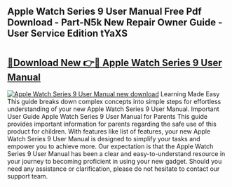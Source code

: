 ## Apple Watch Series 9 User Manual Free Pdf Download - Part-N5k New Repair Owner Guide - User Service Edition tYaXS

# <h2><a href="http://bc36994.oget.top/?id=Apple+Watch+Series+9+User+Manual">🔗Download New 👉🔴 Apple Watch Series 9 User Manual</a></h2>

[![Apple Watch Series 9 User Manual new download](https://i.imgur.com/5g1atiW.png)](http://bc36994.oget.top/?id=Apple+Watch+Series+9+User+Manual)
Learning Made Easy This guide breaks down complex concepts into simple steps for effortless understanding of your new Apple Watch Series 9 User Manual. Important User Guide Apple Watch Series 9 User Manual for Parents This guide provides important information for parents regarding the safe use of this product for children. With features like list of features, your new Apple Watch Series 9 User Manual is designed to simplify your tasks and empower you to achieve more. Our expectation is that the Apple Watch Series 9 User Manual has been a clear and easy-to-understand resource in your journey to becoming proficient in using your new gadget. Should you need any assistance or clarification, please do not hesitate to contact our support team.
